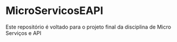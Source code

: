 # MicroServicosEAPI
Este repositório é voltado para o projeto final da disciplina de Micro Serviços e API
